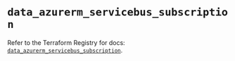 # `data_azurerm_servicebus_subscription`

Refer to the Terraform Registry for docs: [`data_azurerm_servicebus_subscription`](https://registry.terraform.io/providers/hashicorp/azurerm/3.103.0/docs/data-sources/servicebus_subscription).
